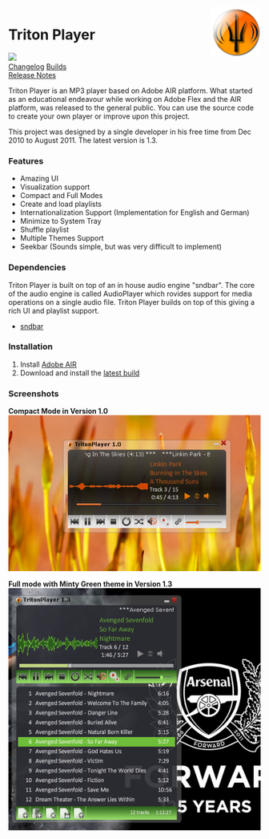 <img align="right" height="100" src="https://raw.githubusercontent.com/midhunhk/triton-player/master/Resources/trident-icon.png" />

# Triton Player
[![](https://img.shields.io/badge/version-v1.3.74-FF9800.svg)]()  
[Changelog](https://github.com/midhunhk/triton-player/wiki/Changelog) 
[Builds](https://github.com/midhunhk/triton-player/tree/master/Builds)  
[Release Notes](https://github.com/midhunhk/triton-player/wiki/ReleaseNotes) 

Triton Player is an MP3 player based on Adobe AIR platform. What started as an educational endeavour while working on Adobe Flex and the AIR platform, was released to the general public.
You can use the source code to create your own player or improve upon this project. 

This project was designed by a single developer in his free time from Dec 2010 to August 2011. The latest version is 1.3.

### Features
* Amazing UI
* Visualization support
* Compact and Full Modes
* Create and load playlists
* Internationalization Support (Implementation for English and German)
* Minimize to System Tray
* Shuffle playlist
* Multiple Themes Support
* Seekbar (Sounds simple, but was very difficult to implement)

### Dependencies
Triton Player is built on top of an in house audio engine "sndbar". The core of the audio engine is called AudioPlayer which rovides support for media operations on a single audio file. 
Triton Player builds on top of this giving a rich UI and playlist support.
 - [sndbar](https://github.com/midhunhk/lib-sndbar)

### Installation
1. Install [Adobe AIR](https://get.adobe.com/air/otherversions/) 
2. Download and install the [latest build](https://github.com/midhunhk/triton-player/blob/master/Builds/TritonPlayer_1.3.74.air)

### Screenshots
**Compact Mode in Version 1.0**  
<img src="https://github.com/midhunhk/triton-player/blob/master/Resources/Screenshots/triton_compact_mode.png"/>

**Full mode with Minty Green theme in Version 1.3**
<img src="https://github.com/midhunhk/triton-player/blob/master/Resources/Screenshots/triton_1.3_final_green_theme.png" />

